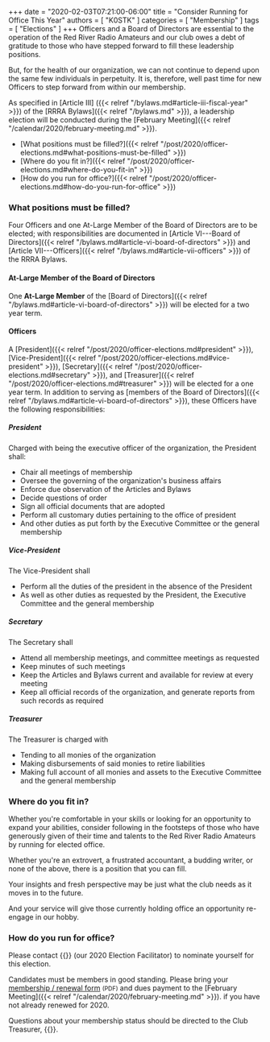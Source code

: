 +++
date = "2020-02-03T07:21:00-06:00"
title = "Consider Running for Office This Year"
authors = [ "K0STK" ]
categories = [ "Membership" ]
tags = [ "Elections" ]
+++
Officers and a Board of Directors are essential to the operation of
the Red River Radio Amateurs and our club owes a debt of gratitude to
those who have stepped forward to fill these leadership positions.

But, for the health of our organization, we can not continue to depend
upon the same few individuals in perpetuity. It is, therefore, well past
time for new Officers to step forward from within our membership.

As specified in 
[Article III] ({{< relref "/bylaws.md#article-iii-fiscal-year" >}}) of the
[RRRA Bylaws]({{< relref "/bylaws.md" >}}),
a leadership election will be conducted during the
[February Meeting]({{< relref "/calendar/2020/february-meeting.md" >}}).

* [What positions must be filled?]({{< relref "/post/2020/officer-elections.md#what-positions-must-be-filled" >}})
* [Where do you fit in?]({{< relref "/post/2020/officer-elections.md#where-do-you-fit-in" >}})
* [How do you run for office?]({{< relref "/post/2020/officer-elections.md#how-do-you-run-for-office" >}})

<!--more-->

### What positions must be filled?

Four Officers and one At-Large Member of the Board of Directors are to be
elected; with responsibilities are documented in
[Article VI---Board of Directors]({{< relref "/bylaws.md#article-vi-board-of-directors" >}}) and
[Article VII---Officers]({{< relref "/bylaws.md#article-vii-officers" >}})
of the RRRA Bylaws.

#### At-Large Member of the Board of Directors

One **At-Large Member** of the
[Board of Directors]({{< relref "/bylaws.md#article-vi-board-of-directors" >}})
will be elected for a two year term.

#### Officers

A [President]({{< relref "/post/2020/officer-elections.md#president" >}}),
[Vice-President]({{< relref "/post/2020/officer-elections.md#vice-president" >}}),
[Secretary]({{< relref "/post/2020/officer-elections.md#secretary" >}}), and
[Treasurer]({{< relref "/post/2020/officer-elections.md#treasurer" >}})
will be elected for a one year term. In addition to serving as
[members of the Board of Directors]({{< relref "/bylaws.md#article-vi-board-of-directors" >}}),
these Officers have the following responsibilities:

##### President

Charged with being the executive officer of the organization, the President shall:

* Chair all meetings of membership
* Oversee the governing of the organization's business affairs
* Enforce due observation of the Articles and Bylaws
* Decide questions of order
* Sign all official documents that are adopted
* Perform all customary duties pertaining to the office of president
* And other duties as put forth by the Executive Committee or the general membership

##### Vice-President

The Vice-President shall

* Perform all the duties of the president in the absence of the President
* As well as other duties as requested by the President, the Executive Committee and the general membership

##### Secretary

The Secretary shall

* Attend all membership meetings, and committee meetings as requested
* Keep minutes of such meetings
* Keep the Articles and Bylaws current and available for review at every meeting
* Keep all official records of the organization, and generate reports from such records as required

##### Treasurer

The Treasurer is charged with

* Tending to all monies of the organization
* Making disbursements of said monies to retire liabilities
* Making full account of all monies and assets to the Executive Committee and the general membership

### Where do you fit in?

Whether you're comfortable in your skills or looking for an opportunity
to expand your abilities, consider following in the footsteps of those
who have generously given of their time and talents to
the Red River Radio Amateurs by running for elected office.

Whether you're an extrovert, a frustrated accountant, a budding
writer, or none of the above, there is a position that you can fill.

Your insights and fresh perspective may be just what the club needs as
it moves in to the future.

And your service will give those currently holding office an opportunity 
re-engage in our hobby.

### How do you run for office?

Please contact {{<mailto KB0LOL >}} (our 2020 Election Facilitator) to
nominate yourself for this election.

Candidates must be members in good standing. Please bring your
[membership / renewal form](/s/3iOnHKqxHlaDxxv)
<span style="font-size:smaller">(PDF)</span>
and dues payment to the
[February Meeting]({{< relref "/calendar/2020/february-meeting.md" >}}).
if you have not already renewed for 2020.

Questions about your membership status should be directed to
the Club Treasurer, {{<mailto treasurer >}}.

